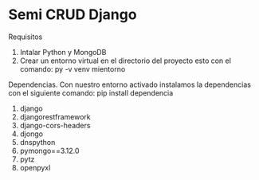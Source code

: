 ﻿# Semi CRUD Django

Requisitos
1. Intalar Python y MongoDB
2. Crear un entorno virtual en el directorio del proyecto esto con el comando: py -v venv mientorno

Dependencias.
Con nuestro entorno activado instalamos la dependencias con el siguiente comando: pip install dependencia
1. django
2. djangorestframework
3. django-cors-headers
4. djongo
5. dnspython
6. pymongo==3.12.0
7. pytz
8. openpyxl

